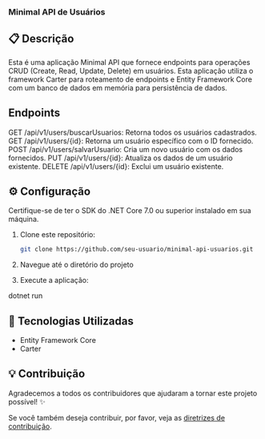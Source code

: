### Minimal API de Usuários

## 📋 Descrição
Esta é uma aplicação Minimal API que fornece endpoints para operações CRUD (Create, Read, Update, Delete) em usuários. 
Esta aplicação utiliza o framework Carter para roteamento de endpoints e Entity Framework Core com um banco de dados em memória para persistência de dados.

## Endpoints
GET /api/v1/users/buscarUsuarios: Retorna todos os usuários cadastrados.
GET /api/v1/users/{id}: Retorna um usuário específico com o ID fornecido.
POST /api/v1/users/salvarUsuario: Cria um novo usuário com os dados fornecidos.
PUT /api/v1/users/{id}: Atualiza os dados de um usuário existente.
DELETE /api/v1/users/{id}: Exclui um usuário existente.

## ⚙️ Configuração

Certifique-se de ter o SDK do .NET Core 7.0 ou superior instalado em sua máquina.

1. Clone este repositório:

   ```bash
   git clone https://github.com/seu-usuario/minimal-api-usuarios.git

2. Navegue até o diretório do projeto

3. Execute a aplicação:
   
dotnet run

## 🧪 Tecnologias Utilizadas

- Entity Framework Core
- Carter

## 💡 Contribuição
Agradecemos a todos os contribuidores que ajudaram a tornar este projeto possível! ✨

Se você também deseja contribuir, por favor, veja as [diretrizes de contribuição](CONTRIBUTING.md).

